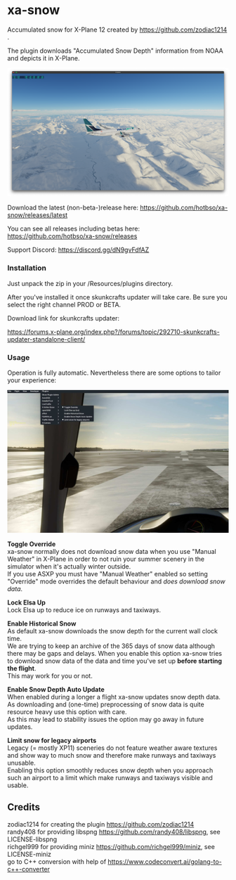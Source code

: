# xa-snow

Accumulated snow for X-Plane 12 created by https://github.com/zodiac1214 .

The plugin downloads "Accumulated Snow Depth" information from NOAA and depicts it in X-Plane.

![Image](images/Screenshot2024-01-18at2_15_48PM.png)

Download the latest (non-beta-)release here:   https://github.com/hotbso/xa-snow/releases/latest

You can see all releases including betas here: https://github.com/hotbso/xa-snow/releases

Support Discord: https://discord.gg/dN9gvFdfAZ

### Installation
Just unpack the zip in your <X Plane>/Resources/plugins directory.

After you've installed it once skunkcrafts updater will take care.
Be sure you select the right channel PROD or BETA.

Download link for skunkcrafts updater:

https://forums.x-plane.org/index.php?/forums/topic/292710-skunkcrafts-updater-standalone-client/

### Usage
Operation is fully automatic. Nevertheless there are some options to tailor your experience:

![Image](images/Menu.jpg)

**Toggle Override**\
xa-snow normally does not download snow data when you use "Manual Weather" in X-Plane in order to not ruin your summer scenery in the
simulator when it's actually winter outside.\
If you use ASXP you must have "Manual Weather" enabled so setting "Override" mode overrides the default behaviour and *does download snow data*.

**Lock Elsa Up**\
Lock Elsa up to reduce ice on runways and taxiways.

**Enable Historical Snow**\
As default xa-snow downloads the snow depth for the current wall clock time. \
We are trying to keep an archive of the 365 days of snow data although there may be gaps and delays. When you enable this option xa-snow
tries to download snow data of the data and time you've set up **before starting the flight**.\
This may work for you or not.

**Enable Snow Depth Auto Update**\
When enabled during a longer a flight xa-snow updates snow depth data. As downloading and (one-time) preprocessing of snow data is quite resource heavy use this option with care.\
As this may lead to stability issues the option may go away in future updates.

**Limit snow for legacy airports**\
Legacy (= mostly XP11) sceneries do not feature weather aware textures and show way to much snow and therefore make runways and taxiways unusable.\
Enabling this option smoothly reduces snow depth when you approach such an airport to a limit which make runways and taxiways visible and usable.

## Credits
zodiac1214 for creating the plugin https://github.com/zodiac1214 \
randy408 for providing libspng https://github.com/randy408/libspng, see LICENSE-libspng\
richgel999 for providing miniz https://github.com/richgel999/miniz, see LICENSE-miniz\
go to C++ conversion with help of https://www.codeconvert.ai/golang-to-c++-converter

